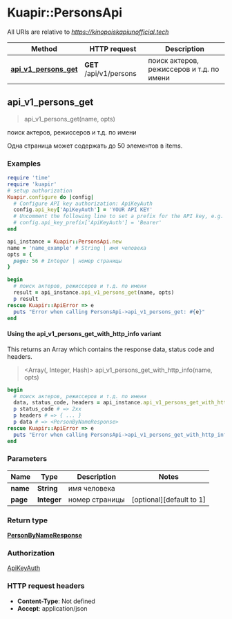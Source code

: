 # Kuapir::PersonsApi

All URIs are relative to *https://kinopoiskapiunofficial.tech*

| Method | HTTP request | Description |
| ------ | ------------ | ----------- |
| [**api_v1_persons_get**](PersonsApi.md#api_v1_persons_get) | **GET** /api/v1/persons | поиск актеров, режиссеров и т.д. по имени |


## api_v1_persons_get

> <PersonByNameResponse> api_v1_persons_get(name, opts)

поиск актеров, режиссеров и т.д. по имени

Одна страница может содержать до 50 элементов в items.

### Examples

```ruby
require 'time'
require 'kuapir'
# setup authorization
Kuapir.configure do |config|
  # Configure API key authorization: ApiKeyAuth
  config.api_key['ApiKeyAuth'] = 'YOUR API KEY'
  # Uncomment the following line to set a prefix for the API key, e.g. 'Bearer' (defaults to nil)
  # config.api_key_prefix['ApiKeyAuth'] = 'Bearer'
end

api_instance = Kuapir::PersonsApi.new
name = 'name_example' # String | имя человека
opts = {
  page: 56 # Integer | номер страницы
}

begin
  # поиск актеров, режиссеров и т.д. по имени
  result = api_instance.api_v1_persons_get(name, opts)
  p result
rescue Kuapir::ApiError => e
  puts "Error when calling PersonsApi->api_v1_persons_get: #{e}"
end
```

#### Using the api_v1_persons_get_with_http_info variant

This returns an Array which contains the response data, status code and headers.

> <Array(<PersonByNameResponse>, Integer, Hash)> api_v1_persons_get_with_http_info(name, opts)

```ruby
begin
  # поиск актеров, режиссеров и т.д. по имени
  data, status_code, headers = api_instance.api_v1_persons_get_with_http_info(name, opts)
  p status_code # => 2xx
  p headers # => { ... }
  p data # => <PersonByNameResponse>
rescue Kuapir::ApiError => e
  puts "Error when calling PersonsApi->api_v1_persons_get_with_http_info: #{e}"
end
```

### Parameters

| Name | Type | Description | Notes |
| ---- | ---- | ----------- | ----- |
| **name** | **String** | имя человека |  |
| **page** | **Integer** | номер страницы | [optional][default to 1] |

### Return type

[**PersonByNameResponse**](PersonByNameResponse.md)

### Authorization

[ApiKeyAuth](../README.md#ApiKeyAuth)

### HTTP request headers

- **Content-Type**: Not defined
- **Accept**: application/json

